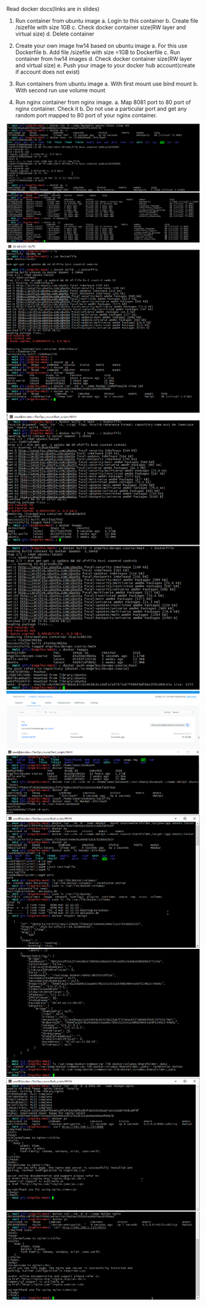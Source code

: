 Read docker docs(links are in slides)
 
 1.	Run container from ubuntu image
  a.	Login to this container
  b.	Create file /sizefile with size 1GB
  c.	Check docker container size(RW layer and virtual size)
  d.	Delete container

2.	Create your own image hw14 based on ubuntu image
  a.	For this use Dockerfile
  b.	Add file /sizefile with size =1GB to Dockerfile
  c.	Run container from hw14 images
  d.	Check docker container size(RW layer and virtual size)
  e.	Push your image to your docker hub account(create if account does not exist)

3.	Run containers from ubuntu image
  a.	With first mount use bind mount
  b.	With second run use volume mount

4.	Run nginx container from nginx image.
  a.	Map 8081 port to 80 port of nginx container. Check it
  b.	Do not use a particular port and get any random port mapped to 80 port of your nginx container.

![hw14p1](https://github.com/Engelko/DevOps_course/blob/Engelko-HW14/Bash_scripts/HW14/HW14p1.png)
![hw14p1_2](https://github.com/Engelko/DevOps_course/blob/Engelko-HW14/Bash_scripts/HW14/HW14p1_2.png)
![hw14p2](https://github.com/Engelko/DevOps_course/blob/Engelko-HW14/Bash_scripts/HW14/HW14p2.png)
![hw14p2_2](https://github.com/Engelko/DevOps_course/blob/Engelko-HW14/Bash_scripts/HW14/HW14p2_2.png)
![hw14p2_3](https://github.com/Engelko/DevOps_course/blob/Engelko-HW14/Bash_scripts/HW14/HW14p2_3.png)
![hw14p2_4](https://github.com/Engelko/DevOps_course/blob/Engelko-HW14/Bash_scripts/HW14/hw14p2_4.png)
![hw14p3](https://github.com/Engelko/DevOps_course/blob/Engelko-HW14/Bash_scripts/HW14/hw14p3.png)
![hw14p3_2](https://github.com/Engelko/DevOps_course/blob/Engelko-HW14/Bash_scripts/HW14/hw14p3_2.png)
![hw14p3_3](https://github.com/Engelko/DevOps_course/blob/Engelko-HW14/Bash_scripts/HW14/hw14p3_3.png)
![hw14p4](https://github.com/Engelko/DevOps_course/blob/Engelko-HW14/Bash_scripts/HW14/hw14p4.png)
![hw14p4_2](https://github.com/Engelko/DevOps_course/blob/Engelko-HW14/Bash_scripts/HW14/hw14p4_2.png)

